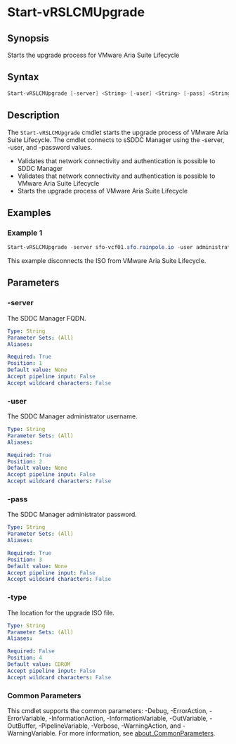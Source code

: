 # Start-vRSLCMUpgrade

## Synopsis

Starts the upgrade process for VMware Aria Suite Lifecycle

## Syntax

``` powershell
Start-vRSLCMUpgrade [-server] <String> [-user] <String> [-pass] <String> [[-type] <String>] [<CommonParameters>]
```

## Description

The `Start-vRSLCMUpgrade` cmdlet starts the upgrade process of VMware Aria Suite Lifecycle.
The cmdlet connects to sSDDC Manager using the -server, -user, and -password values.

- Validates that network connectivity and authentication is possible to SDDC Manager
- Validates that network connectivity and authentication is possible to VMware Aria Suite Lifecycle
- Starts the upgrade process of VMware Aria Suite Lifecycle

## Examples

### Example 1

``` powershell
Start-vRSLCMUpgrade -server sfo-vcf01.sfo.rainpole.io -user administrator@vsphere.local -pass VMw@re1! -type CDROM
```

This example disconnects the ISO from VMware Aria Suite Lifecycle.

## Parameters

### -server

The SDDC Manager FQDN.

```yaml
Type: String
Parameter Sets: (All)
Aliases:

Required: True
Position: 1
Default value: None
Accept pipeline input: False
Accept wildcard characters: False
```

### -user

The SDDC Manager administrator username.

```yaml
Type: String
Parameter Sets: (All)
Aliases:

Required: True
Position: 2
Default value: None
Accept pipeline input: False
Accept wildcard characters: False
```

### -pass

The SDDC Manager administrator password.

```yaml
Type: String
Parameter Sets: (All)
Aliases:

Required: True
Position: 3
Default value: None
Accept pipeline input: False
Accept wildcard characters: False
```

### -type

The location for the upgrade ISO file.

```yaml
Type: String
Parameter Sets: (All)
Aliases:

Required: False
Position: 4
Default value: CDROM
Accept pipeline input: False
Accept wildcard characters: False
```

### Common Parameters

This cmdlet supports the common parameters: -Debug, -ErrorAction, -ErrorVariable, -InformationAction, -InformationVariable, -OutVariable, -OutBuffer, -PipelineVariable, -Verbose, -WarningAction, and -WarningVariable. For more information, see [about_CommonParameters](http://go.microsoft.com/fwlink/?LinkID=113216).
